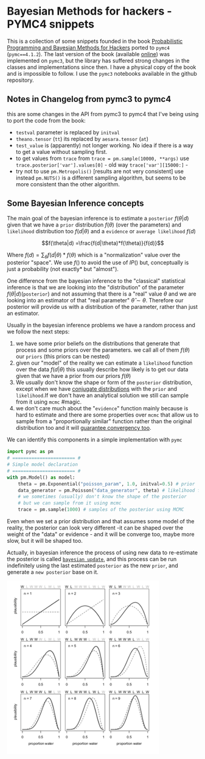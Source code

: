 # Bayesian Methods for hackers - PYMC4 snippets  
This is a collection of some snippets founded in the book [Probabilistic Programming and Bayesian Methods for Hackers](https://github.com/CamDavidsonPilon/Probabilistic-Programming-and-Bayesian-Methods-for-Hackers) ported to `pymc4` (`pymc==4.1.2`). The last version of the book (available [online](https://github.com/CamDavidsonPilon/Probabilistic-Programming-and-Bayesian-Methods-for-Hackers#pymc3)) was implemented on `pymc3`, but the library has suffered strong changes in the classes and implementations since then. I have a physical copy of the book and is impossible to follow. I use the `pymc3` notebooks available in the github repository. 

## Notes in Changelog from pymc3 to pymc4

this are some changes in the API from pymc3 to pymc4 that I've being using to port the code from the book:

- `testval` parameter is replaced by `initval`
- `theano.tensor` (`tt`) its replaced by  `aesara.tensor` (`at`)
- `test_value` is (apparently) not longer working. No idea if there is a way to get a value without sampling first. 
- to get values from `trace` from `trace = pm.sample(10000, **args)`  use `trace.posterior['var'].values[0]` - old way `trace['var'][15000:]` - 
- try not to use `pm.Metropolis()` [results are not very consistent] use instead `pm.NUTS()` is a different sampling algorithm, but seems to be more consistent than the other algorithm. 


## Some Bayesian Inference concepts

The main goal of the bayesian inference is to estimate a `posterior` $f(\theta|d)$ given that we have a `prior` distribution $f(\theta)$ (over the parameters) and `likelihood` distribution too $f(d|\theta)$ and a `evidence` or `average likelihood` $f(d)$

$$f(\theta|d) =\frac{f(d|\theta)*f(\theta)}{f(d)}$$

Where $f(d) = \sum_{\theta}f(d|\theta)*f(\theta)$ which is a "normalization" value over the posterior "space". We use $f()$ to avoid the use of $IP()$ but, conceptually is just a probability (not exactly* but "almost"). 

One difference from the bayesian inference to the "classical" statistical inference is that we are looking into the "distribution" of the parameter $f(\theta|d)$(`posterior`) and not assuming that there is a "real" value $\theta$ and we are looking into an estimator of that "real parameter" $\hat{\theta} \sim \theta$. Therefore our posterior will provide us with a distribution of the parameter, rather than just an estimator. 

Usually in the bayesian inference problems we have a random process and we follow the next steps:
1. we have some prior beliefs on the distributions that generate that process and some priors over the parameters. we call all of them $f(\theta)$ our `priors` (this priors can be nested)
2. given our "model" of the reality we can estimate a `likelihood` function over the data $f(d|\theta)$ this usually describe how likely is to get our data given that we have a prior from our priors $f(\theta)$
3. We usually don't know the shape or form of the `posterior` distribution, except when we have [conjugate distributions](https://en.wikipedia.org/wiki/Conjugate_prior#Table_of_conjugate_distributions) with the `prior` and `likelihood`.If we  don't have an analytical solution we still can sample from it using `mcmc` #magic. 
4. we don't care much about the "`evidence`" function mainly because is hard to estimate and there are some properties over `mcmc` that allow us to sample from a "proportionally similar" function rather than the original distribution too and it will [guarantee convergency too](https://github.com/dccuchile/CC6104#part-iii-bayesian-inference). 



We can identify this components in a simple implementation with `pymc` 

```python
import pymc as pm
# ======================= #
# Simple model declaration 
# ======================= #
with pm.Model() as model:
    theta = pm.Exponential("poisson_param", 1.0, initval=0.5) # prior
    data_generator = pm.Poisson("data_generator", theta) # likelihood function (the poisson will describe the data distribution given the parameter value) 
    # we sometimes (usually) don't know the shape of the posterior 
    # but we can sample from it using mcmc 
    trace = pm.sample(1000) # samples of the posterior using MCMC 

```

Even when we set a prior distribution and that assumes some model of the reality, the posterior can look very different -it can be shaped over the weight of the "data" or evidence - and it will be converge too, maybe more slow, but it will be shaped too.  

Actually, in bayesian inference the process of using new data to re-estimate the posterior is called [`bayesian update`](https://github.com/dccuchile/CC6104/blob/master/slides/3_1_ST-bayesian.pdf), and this process can be run indefinitely using the last estimated `posterior` as the new `prior`, and generate a `new posterior` base on it. 

<img src="img/bayesian_updating.png" alt="drawing" width="400"/>